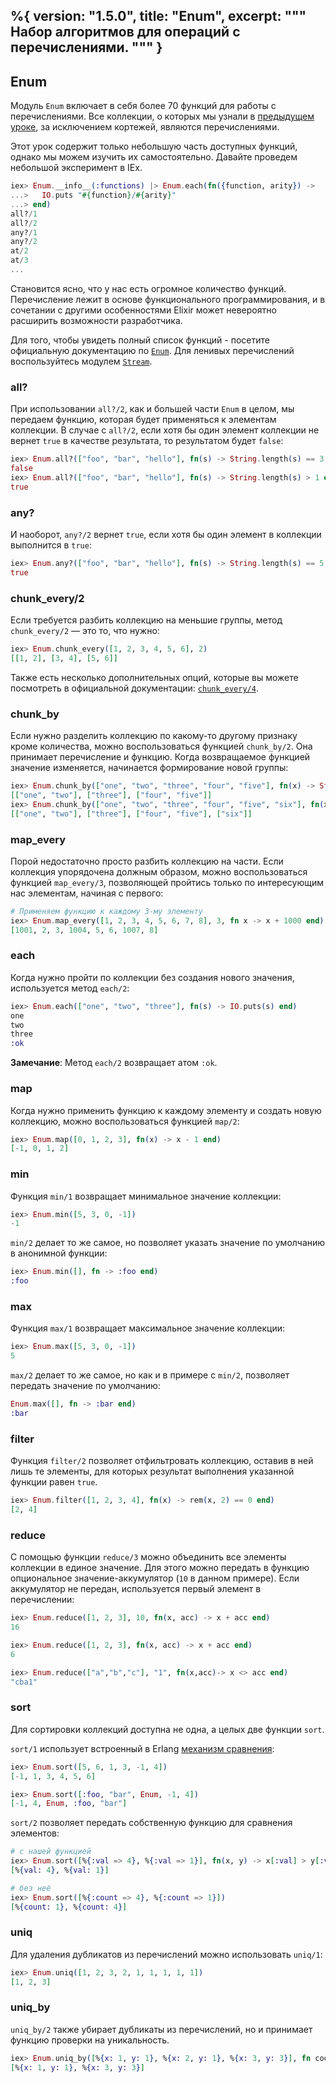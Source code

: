 %{
  version: "1.5.0",
  title: "Enum",
  excerpt: """
  Набор алгоритмов для операций с перечислениями.
  """
}
---

## Enum

Модуль `Enum` включает в себя более 70 функций для работы с перечислениями. Все коллекции, о которых мы узнали в [предыдущем уроке](../collections/), за исключением кортежей, являются перечислениями.

Этот урок содержит только небольшую часть доступных функций, однако мы можем изучить их самостоятельно.
Давайте проведем небольшой эксперимент в IEx.

```elixir
iex> Enum.__info__(:functions) |> Enum.each(fn({function, arity}) ->
...>   IO.puts "#{function}/#{arity}"
...> end)
all?/1
all?/2
any?/1
any?/2
at/2
at/3
...
```

Становится ясно, что у нас есть огромное количество функций.
Перечисление лежит в основе функционального программирования, и в сочетании с другими особенностями Elixir может невероятно расширить возможности разработчика.


Для того, чтобы увидеть полный список функций - посетите официальную документацию по [`Enum`](https://hexdocs.pm/elixir/Enum.html). Для ленивых перечислений воспользуйтесь модулем [`Stream`](https://hexdocs.pm/elixir/Stream.html).

### all?

При использовании `all?/2`, как и большей части `Enum` в целом, мы передаем функцию, которая будет применяться к элементам коллекции. В случае с `all?/2`, если хотя бы один элемент коллекции не вернет `true` в качестве результата, то результатом будет `false`:

```elixir
iex> Enum.all?(["foo", "bar", "hello"], fn(s) -> String.length(s) == 3 end)
false
iex> Enum.all?(["foo", "bar", "hello"], fn(s) -> String.length(s) > 1 end)
true
```

### any?

И наоборот, `any?/2` вернет `true`, если хотя бы один элемент в коллекции выполнится в `true`:

```elixir
iex> Enum.any?(["foo", "bar", "hello"], fn(s) -> String.length(s) == 5 end)
true
```

### chunk_every/2

Если требуется разбить коллекцию на меньшие группы, метод `chunk_every/2` — это то, что нужно:

```elixir
iex> Enum.chunk_every([1, 2, 3, 4, 5, 6], 2)
[[1, 2], [3, 4], [5, 6]]
```

Также есть несколько дополнительных опций, которые вы можете посмотреть в официальной документации: [`chunk_every/4`](https://hexdocs.pm/elixir/Enum.html#chunk_every/4).

### chunk_by

Если нужно разделить коллекцию по какому-то другому признаку кроме количества, можно воспользоваться функцией `chunk_by/2`. Она принимает перечисление и функцию. Когда возвращаемое функцией значение изменяется, начинается формирование новой группы:

```elixir
iex> Enum.chunk_by(["one", "two", "three", "four", "five"], fn(x) -> String.length(x) end)
[["one", "two"], ["three"], ["four", "five"]]
iex> Enum.chunk_by(["one", "two", "three", "four", "five", "six"], fn(x) -> String.length(x) end)
[["one", "two"], ["three"], ["four", "five"], ["six"]]
```

### map_every

Порой недостаточно просто разбить коллекцию на части. Если коллекция упорядочена должным образом, можно воспользоваться функцией `map_every/3`, позволяющей пройтись только по интересующим нас элементам, начиная с первого:

```elixir
# Применяем функцию к каждому 3-му элементу
iex> Enum.map_every([1, 2, 3, 4, 5, 6, 7, 8], 3, fn x -> x + 1000 end)
[1001, 2, 3, 1004, 5, 6, 1007, 8]
```

### each

Когда нужно пройти по коллекции без создания нового значения, используется метод `each/2`:

```elixir
iex> Enum.each(["one", "two", "three"], fn(s) -> IO.puts(s) end)
one
two
three
:ok
```

__Замечание__: Метод `each/2` возвращает атом `:ok`.

### map

Когда нужно применить функцию к каждому элементу и создать новую коллекцию, можно воспользоваться функцией `map/2`:

```elixir
iex> Enum.map([0, 1, 2, 3], fn(x) -> x - 1 end)
[-1, 0, 1, 2]
```

### min

Функция `min/1` возвращает минимальное значение коллекции:

```elixir
iex> Enum.min([5, 3, 0, -1])
-1
```

`min/2` делает то же самое, но позволяет указать значение по умолчанию в анонимной функции:

```elixir
iex> Enum.min([], fn -> :foo end)
:foo
```

### max

Функция `max/1` возвращает максимальное значение коллекции:

```elixir
iex> Enum.max([5, 3, 0, -1])
5
```

`max/2` делает то же самое, но как и в примере с `min/2`, позволяет передать значение по умолчанию:

```elixir
Enum.max([], fn -> :bar end)
:bar
```

### filter

Функция `filter/2` позволяет отфильтровать коллекцию, оставив в ней лишь те элементы, для которых результат выполнения указанной функции равен `true`.

```elixir
iex> Enum.filter([1, 2, 3, 4], fn(x) -> rem(x, 2) == 0 end)
[2, 4]
```

### reduce

С помощью функции `reduce/3` можно объединить все элементы коллекции в единое значение. Для этого можно передать в функцию опциональное значение-аккумулятор (`10` в данном примере). Если аккумулятор не передан, используется первый элемент в перечислении:

```elixir
iex> Enum.reduce([1, 2, 3], 10, fn(x, acc) -> x + acc end)
16

iex> Enum.reduce([1, 2, 3], fn(x, acc) -> x + acc end)
6

iex> Enum.reduce(["a","b","c"], "1", fn(x,acc)-> x <> acc end)
"cba1"
```

### sort

Для сортировки коллекций доступна не одна, а целых две функции `sort`.

`sort/1` использует встроенный в Erlang [механизм сравнения](http://erlang.org/doc/reference_manual/expressions.html#term-comparisons):

```elixir
iex> Enum.sort([5, 6, 1, 3, -1, 4])
[-1, 1, 3, 4, 5, 6]

iex> Enum.sort([:foo, "bar", Enum, -1, 4])
[-1, 4, Enum, :foo, "bar"]
```

`sort/2` позволяет передать собственную функцию для сравнения элементов:

```elixir
# с нашей функцией
iex> Enum.sort([%{:val => 4}, %{:val => 1}], fn(x, y) -> x[:val] > y[:val] end)
[%{val: 4}, %{val: 1}]

# без неё
iex> Enum.sort([%{:count => 4}, %{:count => 1}])
[%{count: 1}, %{count: 4}]
```

### uniq

Для удаления дубликатов из перечислений можно использовать `uniq/1`:

```elixir
iex> Enum.uniq([1, 2, 3, 2, 1, 1, 1, 1, 1])
[1, 2, 3]
```

### uniq_by

`uniq_by/2` также убирает дубликаты из перечислений, но и принимает функцию проверки на уникальность.

```elixir
iex> Enum.uniq_by([%{x: 1, y: 1}, %{x: 2, y: 1}, %{x: 3, y: 3}], fn coord -> coord.y end)
[%{x: 1, y: 1}, %{x: 3, y: 3}]
```
